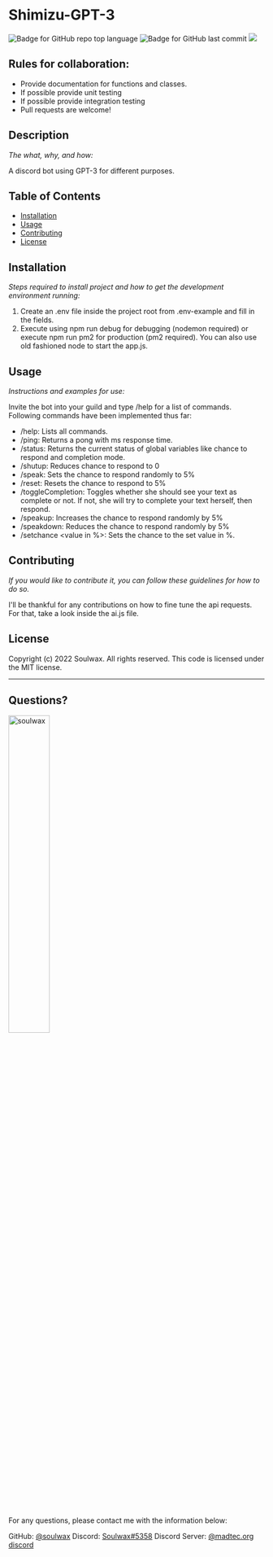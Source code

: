 # Shimizu-GPT-3

  ![Badge for GitHub repo top language](https://img.shields.io/github/languages/top/soulwax/Shimizu-GPT-3?style=flat&logo=appveyor) ![Badge for GitHub last commit](https://img.shields.io/github/last-commit/soulwax/Shimizu-GPT-3?style=flat&logo=appveyor)
  [![](https://dcbadge.vercel.app/api/server/bjWkUsDchk?style=flat)](https://discord.gg/bjWkUsDchk)


  ## Rules for collaboration:
  - Provide documentation for functions and classes.
  - If possible provide unit testing
  - If possible provide integration testing
  - Pull requests are welcome!

  
  ## Description 
  
  *The what, why, and how:* 
  
  A discord bot using GPT-3 for different purposes.

  ## Table of Contents
  * [Installation](#installation)
  * [Usage](#usage)
  * [Contributing](#contributing)
  * [License](#license)
  
  ## Installation
  
  *Steps required to install project and how to get the development environment running:*
  
  1. Create an .env file inside the project root from .env-example and fill in the fields. 
  2. Execute using npm run debug for debugging (nodemon required) or execute npm run pm2 for production (pm2 required). You can also use old fashioned node to start the app.js.
  
  ## Usage 
  
  *Instructions and examples for use:*
  
  Invite the bot into your guild and type /help for a list of commands.
  Following commands have been implemented thus far:
  - /help: Lists all commands.
  - /ping: Returns a pong with ms response time.
  - /status: Returns the current status of global variables like chance to respond and completion mode.
  - /shutup: Reduces chance to respond to 0
  - /speak: Sets the chance to respond randomly to 5%
  - /reset: Resets the chance to respond to 5%
  - /toggleCompletion: Toggles whether she should see your text as complete or not. If not, she will try to complete your text herself, then respond.
  - /speakup: Increases the chance to respond randomly by 5%
  - /speakdown: Reduces the chance to respond randomly by 5%
  - /setchance <value in %>: Sets the chance to the set value in %. 

  
  ## Contributing
  
  *If you would like to contribute it, you can follow these guidelines for how to do so.*
  
  I'll be thankful for any contributions on how to fine tune the api requests.
  For that, take a look inside the ai.js file.
  
  ## License
  
  Copyright (c) 2022 Soulwax. All rights reserved.
  This code is licensed under the MIT license.

  ---
  
  ## Questions?

  <img src="https://i.imgur.com/sP8zuGr.png" alt="soulwax" width="40%" />
  
  For any questions, please contact me with the information below:
 
  GitHub: [@soulwax](https://api.github.com/users/soulwax)
  Discord: [Soulwax#5358](https://discord.gg/)
  Discord Server: [@madtec.org discord](https://discord.gg/bjWkUsDchk)
  